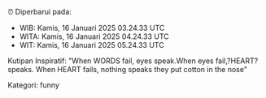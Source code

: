 ⏰ Diperbarui pada:
- WIB: Kamis, 16 Januari 2025 03.24.33 UTC
- WITA: Kamis, 16 Januari 2025 04.24.33 UTC
- WIT: Kamis, 16 Januari 2025 05.24.33 UTC

Kutipan Inspiratif:
"When WORDS fail, eyes speak.When eyes fail,?HEART? speaks. When HEART fails, nothing speaks they put cotton in the nose"


Kategori: funny

